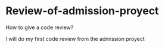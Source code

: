 # Review-of-admission-proyect

How to give a code review?

I will do my first code review from the admission proyect
